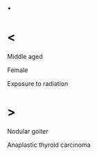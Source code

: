 # .

# <

Middle aged

Female

Exposure to radiation

# >

Nodular goiter

Anaplastic thyroid carcinoma
